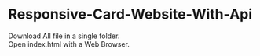 # Responsive-Card-Website-With-Api
Download All file in a single folder.  
Open index.html with a Web Browser.
